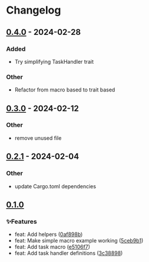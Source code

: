 # Changelog

## [0.4.0](https://github.com/leo91000/graphile_worker_rs/compare/graphile_worker_task_handler-v0.3.0...graphile_worker_task_handler-v0.4.0) - 2024-02-28

### Added
- Try simplifying TaskHandler trait

### Other
- Refactor from macro based to trait based

## [0.3.0](https://github.com/leo91000/graphile_worker_rs/compare/graphile_worker_task_handler-v0.2.1...graphile_worker_task_handler-v0.3.0) - 2024-02-12

### Other
- remove unused file

## [0.2.1](https://github.com/leo91000/graphile_worker_rs/compare/graphile_worker_task_handler-v0.2.0...graphile_worker_task_handler-v0.2.1) - 2024-02-04

### Other
- update Cargo.toml dependencies

## [0.1.0](https://github.com/leo91000/archimedes/releases/tag/archimedes_task_handler@0.1.0)


### ✨Features

* feat: Add helpers ([0af898b](https://github.com/leo91000/archimedes/commit/0af898b))
* feat: Make simple macro example working ([5ceb9b1](https://github.com/leo91000/archimedes/commit/5ceb9b1))
* feat: Add task macro ([e5106f7](https://github.com/leo91000/archimedes/commit/e5106f7))
* feat: Add task handler definitions ([3c38898](https://github.com/leo91000/archimedes/commit/3c38898))



